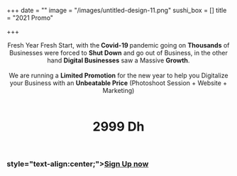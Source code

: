 +++
date = ""
image = "/images/untitled-design-11.png"
sushi_box = []
title = "2021 Promo"

+++
<p style="text-align:center;">Fresh Year Fresh Start, with the<b> Covid-19 </b>pandemic going on <b>Thousands</b> of Businesses were forced to <b>Shut Down</b> and go out of Business, in the other hand <b>Digital Businesses</b> saw a Massive <b>Growth</b>.<br><br>We are running a <b>Limited Promotion</b> for the new year to help you Digitalize your Business with an <b>Unbeatable Price</b> (Photoshoot Session + Website + Marketing)<br><br></p>

<h1 style="text-align:center;">2999 Dh<br><br></h1>

<h3>style="text-align:center;"><a href="[https://www.w3schools.com/](https://www.w3schools.com/ "https://www.w3schools.com/")">Sign Up now</a></h3>